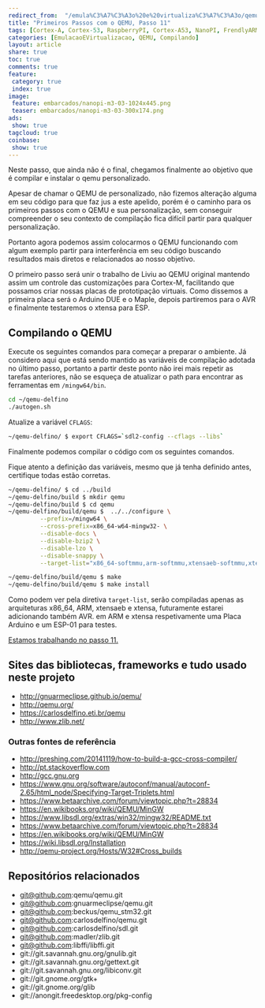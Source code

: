 ```yaml
---
redirect_from:  "/emula%C3%A7%C3%A3o%20e%20virtualiza%C3%A7%C3%A3o/qemu/compilando/Primeiros_Passos_com_o_QEMU-parte-11/"
title: "Primeiros Passos com o QEMU, Passo 11" 
tags: [Cortex-A, Cortex-53, RaspberryPI, Cortex-A53, NanoPI, FrendlyARM, ARM, Intel, TBB,  Emulação, Virtualização, KVM, QEMU, VMware, VirtualBox, VBox, Hiper-V, Xen, GNU ARM Eclipse, Eclipse, Windows, RTOS, uOS]
categories: [EmulacaoEVirtualizacao, QEMU, Compilando]
layout: article
share: true
toc: true
comments: true
feature:
 category: true
 index: true
image:
 feature: embarcados/nanopi-m3-03-1024x445.png
 teaser: embarcados/nanopi-m3-03-300x174.png
ads: 
 show: true
tagcloud: true
coinbase:
 show: true
---
```

Neste passo, que ainda não é o final, chegamos finalmente ao objetivo que é compilar e instalar o qemu personalizado.

<!--more-->

Apesar de chamar o QEMU de personalizado, não fizemos alteração alguma em seu código para que faz jus a este apelido, porém é o caminho para os primeiros passos com o QEMU e sua personalização, sem conseguir compreender o seu contexto de compilação fica difícil partir para qualquer personalização.

Portanto agora podemos assim colocarmos o QEMU funcionando com algum exemplo partir para interferência em seu código buscando resultados mais diretos e relacionados ao nosso objetivo.

O primeiro passo será unir o trabalho de Liviu ao QEMU original mantendo assim um controle das customizações para Cortex-M, facilitando que possamos criar nossas placas de prototipação virtuais. Como dissemos a primeira placa será o Arduino DUE e o Maple, depois partiremos para o AVR e finalmente testaremos o xtensa para ESP.

## Compilando o QEMU

Execute os seguintes comandos para começar a preparar o ambiente. Já considero aqui que está sendo mantido as variáveis de compilação adotada no último passo, portanto a partir deste ponto não irei mais repetir as tarefas anteriores, não se esqueça de atualizar o path para encontrar as ferramentas em `/mingw64/bin`.


```sh
cd ~/qemu-delfino
./autogen.sh
```

Atualize a variável `CFLAGS`:

```sh
~/qemu-delfino/ $ export CFLAGS=`sdl2-config --cflags --libs`
```

Finalmente podemos compilar o código com os seguintes comandos.

Fique atento a definição das variáveis, mesmo que já tenha definido antes, certifique todas estão corretas.

```sh
~/qemu-delfino/ $ cd ../build
~/qemu-delfino/build $ mkdir qemu
~/qemu-delfino/build $ cd qemu
~/qemu-delfino/build/qemu $  ../../configure \
         --prefix=/mingw64 \
         --cross-prefix=x86_64-w64-mingw32- \
         --disable-docs \
         --disable-bzip2 \
         --disable-lzo \
         --disable-snappy \
         --target-list="x86_64-softmmu,arm-softmmu,xtensaeb-softmmu,xtensa-softmmu"

~/qemu-delfino/build/qemu $ make
~/qemu-delfino/build/qemu $ make install
```
Como podem ver pela diretiva `target-list`, serão compiladas apenas as arquiteturas x86_64, ARM, xtensaeb e xtensa, futuramente estarei adicionando também AVR. em ARM e xtensa respetivamente uma Placa Arduino e um ESP-01 para testes.


[Estamos trabalhando no passo 11.](http://carlosdelfino.eti.br/emulacaoevirtualizacao/qemu/compilando/Primeiros_Passos_com_o_QEMU-passo-11)

## Sites das bibliotecas, frameworks e tudo usado neste projeto

 * http://gnuarmeclipse.github.io/qemu/
 * http://qemu.org/
 * https://carlosdelfino.eti.br/qemu
 * http://www.zlib.net/

### Outras fontes de referência

 * http://preshing.com/20141119/how-to-build-a-gcc-cross-compiler/
 * http://pt.stackoverflow.com
 * http://gcc.gnu.org 
 * https://www.gnu.org/software/autoconf/manual/autoconf-2.65/html_node/Specifying-Target-Triplets.html
 * https://www.betaarchive.com/forum/viewtopic.php?t=28834
 * https://en.wikibooks.org/wiki/QEMU/MinGW
 * https://www.libsdl.org/extras/win32/mingw32/README.txt
 * https://www.betaarchive.com/forum/viewtopic.php?t=28834
 * https://en.wikibooks.org/wiki/QEMU/MinGW
 * https://wiki.libsdl.org/Installation
 * http://qemu-project.org/Hosts/W32#Cross_builds

## Repositórios relacionados

 * git@github.com:qemu/qemu.git
 * git@github.com:gnuarmeclipse/qemu.git
 * git@github.com:beckus/qemu_stm32.git
 * git@github.com:carlosdelfino/qemu.git
 * git@github.com:carlosdelfino/sdl.git
 * git@github.com:madler/zlib.git
 * git@github.com:libffi/libffi.git
 * git://git.savannah.gnu.org/gnulib.git
 * git://git.savannah.gnu.org/gettext.git
 * git://git.savannah.gnu.org/libiconv.git
 * git://git.gnome.org/gtk+
 * git://git.gnome.org/glib
 * git://anongit.freedesktop.org/pkg-config

